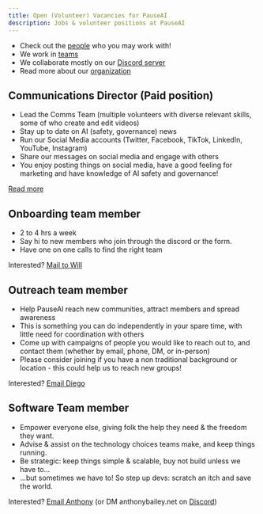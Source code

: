 ```yaml
---
title: Open (Volunteer) Vacancies for PauseAI
description: Jobs & volunteer positions at PauseAI
---
```


- Check out the [people](/people) who you may work with!
- We work in [teams](/teams)
- We collaborate mostly on our [Discord server](https://discord.gg/2XXWXvErfA)
- Read more about our [organization](/organization)

## Communications Director (Paid position)

- Lead the Comms Team (multiple volunteers with diverse relevant skills, some of who create and edit videos)
- Stay up to date on AI (safety, governance) news
- Run our Social Media accounts (Twitter, Facebook, TikTok, LinkedIn, YouTube, Instagram)
- Share our messages on social media and engage with others
- You enjoy posting things on social media, have a good feeling for marketing and have knowledge of AI safety and governance!

[Read more](/2024-vacancy-comms-director)

## Onboarding team member

- 2 to 4 hrs a week
- Say hi to new members who join through the discord or the form.
- Have one on one calls to find the right team

Interested? [Mail to Will](mailto:will@pauseai.info)

## Outreach team member

- Help PauseAI reach new communities, attract members and spread awareness
- This is something you can do independently in your spare time, with little need for coordination with others
- Come up with campaigns of people you would like to reach out to, and contact them (whether by email, phone, DM, or in-person)
- Please consider joining if you have a non traditional background or location - this could help us to reach new groups!

Interested? [Email Diego](mailto:diego@pauseai.info)

## Software Team member

- Empower everyone else, giving folk the help they need &amp; the freedom they want.
- Advise &amp; assist on the technology choices teams make, and keep things running.
- Be strategic: keep things simple &amp; scalable, buy not build unless we have to...
- ...but sometimes we have to! So step up devs: scratch an itch and save the world.

Interested? [Email Anthony](mailto:anthony@pauseai.info) (or DM anthonybailey.net on [Discord](https://discord.gg/y9hdAjD83e))
